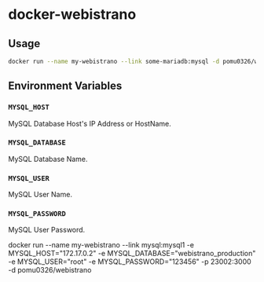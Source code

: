 docker-webistrano
=================

## Usage

```bash
docker run --name my-webistrano --link some-mariadb:mysql -d pomu0326/webistrano
```

## Environment Variables

### `MYSQL_HOST`

MySQL Database Host's IP Address or HostName.

### `MYSQL_DATABASE`

MySQL Database Name.

### `MYSQL_USER`

MySQL User Name.

### `MYSQL_PASSWORD`

MySQL User Password.



docker run --name my-webistrano --link mysql:mysql1   -e MYSQL_HOST="172.17.0.2"  -e MYSQL_DATABASE="webistrano_production"  -e MYSQL_USER="root" -e MYSQL_PASSWORD="123456"  -p 23002:3000  -d pomu0326/webistrano 
